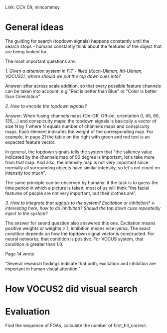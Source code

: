 Link: CCV 09, mincommsy

# General ideas

The guiding for search (topdown signals) happens constantly until the search stops - humans constantly think about the features of the object that are being looked for.

The most important questions are:

*1. Given a attention system in FIT - liked (Koch-Ullman, Itti-Ullman, VOCUS2), where should we put the top down cues into?*

Answer: after across scale addition, so that every possible feature channels can be taken into account, e.g "Red is better than Blue" or "Color is better than Orientation"

*2. How to encode the topdown signals?*

Answer: When fusing channels maps (On-Off, Off-on, orientation 0, 45, 90, 135,...) and conspicuity maps: the topdown signals is basically a vector of size N by 1 where N equals number of channels maps and conspicuity maps. Each element indicates the weight of the corresponding map. For example, in page 21 the table on the right with green and red text is an expected feature vector. 

In general, the topdown signals tells the system that "the saliency value indicated by the channels map of 90 degree is important, let's take more from that map. And also, the intensity map is not very important since normally all surrounding objects have similar intensity, so let's not count on intensity too much".

The same principle can be observed by humans: if the task is to guess the time period in which a picture is taken, most of us will think "the facial features of people are not very important, but their clothes are".

*3. How to integrate that signals to the system? Excitation or Inhibition? <- interesting here, how to do inhibition? Should the top down cues repeatedly inject to the system?*

The answer for seond question also answered this one. Excitation means positive weights or weights > 1, inhibition means vice-versa. The exact condition depends on how the topdown signal vector is constructed. For neural networks, that condition is positive. For VOCUS system, that condition is greater than 1.0.

Page 14 wrote

"Several research findings indicate that both, excitation and inhibition are important in human visual attention."

# How VOCUS2 did visual search



# Evaluation

Find the sequence of FOAs, calculate the number of first_hit_correct.
